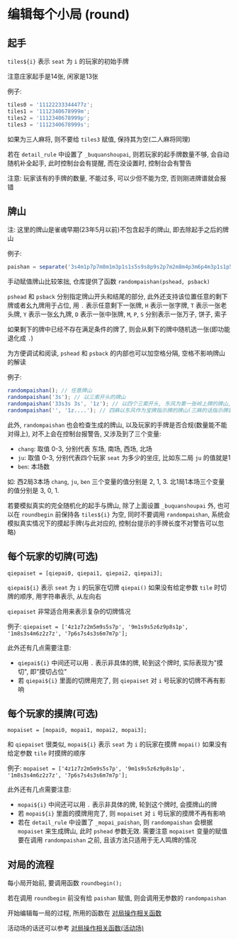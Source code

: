 # 编辑每个小局 (round)

## 起手

`tiles${i}` 表示 `seat` 为 `i` 的玩家的初始手牌

注意庄家起手是14张, 闲家是13张

例子:

```js
tiles0 = '11122233344477z';
tiles1 = '1112340678999m';
tiles2 = '1112340678999p';
tiles3 = '1112340678999s';
```

如果为三人麻将, 则不要给 `tiles3` 赋值, 保持其为空(二人麻将同理)

若在 `detail_rule` 中设置了 `_buquanshoupai`, 则若玩家的起手牌数量不够, 会自动随机补全起手, 此时控制台会有提醒,
而在没设置时, 控制台会有警告

注意: 玩家该有的手牌的数量, 不能过多, 可以少但不能为空, 否则刚进牌谱就会报错

## 牌山

注: 这里的牌山是雀魂早期(23年5月以前)不包含起手的牌山, 即去除起手之后的牌山

例子:

```js
paishan = separate('3s4m1p7p7m8m1m3p1s1s5s9s8p9s2p7m2m8m4p3m6p4m3p1s1p5m2p2m5s7m0s3m4m6m8m6p0m4p7p1p8p3p1s1p2m3m7s3p7s9m2p8p4p6m9p6m9p7p7s8p6p4p6z9s9s7p9p6p7s5s2p5z6s3z4s2z0p7z8s1z2s4z5m');
```

手动赋值牌山比较笨拙, 仓库提供了函数 `randompaishan(pshead, psback)`

`pshead` 和 `psback` 分别指定牌山开头和结尾的部分, 此外还支持该位置任意的剩下牌或者幺九牌用于占位,
用 `.` 表示任意剩下一张牌, `H` 表示一张字牌, `T` 表示一张老头牌, `Y` 表示一张幺九牌, `D` 表示一张中张牌,
`M`, `P`, `S` 分别表示一张万子, 饼子, 索子

如果剩下的牌中已经不存在满足条件的牌了, 则会从剩下的牌中随机选一张(即功能退化成 `.`)

为方便调试和阅读, `pshead` 和 `psback` 的内部也可以加空格分隔, 空格不影响牌山的解读

例子:

```js
randompaishan(); // 任意牌山
randompaishan('3s'); // 以三索开头的牌山
randompaishan('33s3s 3s', '1z'); // 以四个三索开头, 东风为第一张岭上牌的牌山, 可以简写, 中间的空格不影响
randompaishan('', '1z....'); // 四麻以东风作为宝牌指示牌的牌山(三麻的话指示牌后面要跟8个点)
```

此外, `randompaishan` 也会检查生成的牌山, 以及玩家的手牌是否合规(数量能不能对得上), 对不上会在控制台报警告,
又涉及到了三个变量:

- `chang`: 取值 0-3, 分别代表 东场, 南场, 西场, 北场
- `ju`: 取值 0-3, 分别代表四个玩家 `seat` 为多少的坐庄, 比如东二局 `ju` 的值就是1
- `ben`: 本场数

如: 西2局3本场 `chang`, `ju`, `ben` 三个变量的值分别是 2, 1, 3. 北1局1本场三个变量的值分别是 3, 0, 1.

若要模拟真实的完全随机化的起手与牌山, 除了上面设置 `_buquanshoupai` 外, 也可以在 `roundbegin` 前保持各 `tiles${i}` 为空,
同时不要调用 `randompaishan`, 系统会模拟真实情况下的摸起手牌(与此对应的, 控制台提示的手牌长度不对警告可以忽略)

## 每个玩家的切牌(可选)

`qiepaiset = [qiepai0, qiepai1, qiepai2, qiepai3];`

`qiepai${i}` 表示 `seat` 为 `i` 的玩家在切牌 `qiepai()` 如果没有给定参数 `tile` 时切牌的顺序, 用字符串表示, 从左向右

`qiepaiset` 非常适合用来表示复杂的切牌情况

例子: `qiepaiset = ['4z1z7z2m5m9s5s7p', '9m1s9s5z6z9p8s1p', '1m8s3s4m6z2z7z', '7p6s7s4s3s6m7m7p'];`

此外还有几点需要注意:

- `qiepai${i}` 中间还可以用 `.` 表示非具体的牌, 轮到这个牌时, 实际表现为"摸切", 即"摸切占位"
- 若 `qiepai${i}` 里面的切牌用完了, 则 `qiepaiset` 对 `i` 号玩家的切牌不再有影响

## 每个玩家的摸牌(可选)

`mopaiset = [mopai0, mopai1, mopai2, mopai3];`

和 `qiepaiset` 很类似, `mopai${i}` 表示 `seat` 为 `i` 的玩家在摸牌 `mopai()` 如果没有给定参数 `tile` 时摸牌的顺序

例子: `mopaiset = ['4z1z7z2m5m9s5s7p', '9m1s9s5z6z9p8s1p', '1m8s3s4m6z2z7z', '7p6s7s4s3s6m7m7p'];`

此外还有几点需要注意:

- `mopai${i}` 中间还可以用 `.` 表示非具体的牌, 轮到这个牌时, 会摸牌山的牌
- 若 `mopai${i}` 里面的摸牌用完了, 则 `mopaiset` 对 `i` 号玩家的摸牌不再有影响
- 若在 `detail_rule` 中设置了 `_mopai_paishan`, 则 `randompaishan` 会根据 `mopaiset` 来生成牌山, 此时 `pshead`
  参数无效. 需要注意 `mopaiset` 变量的赋值要在调用 `randompaishan` 之前, 且该方法只适用于无人鸣牌的情况

## 对局的流程

每小局开始前, 要调用函数 `roundbegin();`

若在调用 `roundbegin` 前没有给 `paishan` 赋值, 则会调用无参数的 `randompaishan`

开始编辑每一局的过程, 所用的函数在 [对局操作相关函数](3_对局操作相关函数.md)

活动场的话还可以参考 [对局操作相关函数(活动场)](4_对局操作相关函数（活动场）.md)
